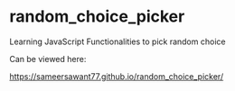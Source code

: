 # random_choice_picker

Learning JavaScript Functionalities to pick random choice

Can be viewed here:

https://sameersawant77.github.io/random_choice_picker/
